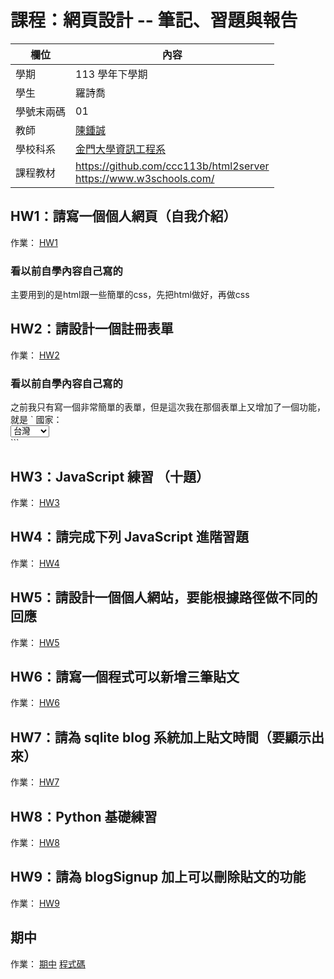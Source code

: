 # 課程：網頁設計 -- 筆記、習題與報告

欄位 | 內容
-----|--------
學期 | 113 學年下學期
學生 |  羅詩喬
學號末兩碼 | 01
教師 | [陳鍾誠](https://www.nqu.edu.tw/educsie/index.php?act=blog&code=list&ids=4)
學校科系 | [金門大學資訊工程系](https://www.nqu.edu.tw/educsie/index.php)
課程教材 | https://github.com/ccc113b/html2server <br/> https://www.w3schools.com/


## **HW1：請寫一個個人網頁（自我介紹）**

作業： [HW1](https://github.com/Luo051227/_wp/blob/main/homework/personal)  
### 看以前自學內容自己寫的
主要用到的是html跟一些簡單的css，先把html做好，再做css

## **HW2：請設計一個註冊表單**

作業： [HW2](https://github.com/Luo051227/_wp/blob/main/homework/form)  
### 看以前自學內容自己寫的  
之前我只有寫一個非常簡單的表單，但是這次我在那個表單上又增加了一個功能，就是
` <label for="country">國家：</label>
            <br/>
            <select id="country" name="country">
              <option value="tw">台灣</option>
              <option value="us">美國</option>
              <option value="ca">加拿大</option>
              <option value="uk">英國</option>
              <option value="jp">日本</option>
              <option value="kr">韓國</option>
            </select>
            <br/> ```

## **HW3：JavaScript 練習 （十題）**

作業： [HW3](https://github.com/Luo051227/_wp/tree/main/homework/javascript%E7%B7%B4%E7%BF%92)


## **HW4：請完成下列 JavaScript 進階習題**

作業： [HW4](https://github.com/Luo051227/_wp/tree/main/homework/JavaScript%20%E9%80%B2%E9%9A%8E%E7%BF%92%E9%A1%8C)


## **HW5：請設計一個個人網站，要能根據路徑做不同的回應**

作業： [HW5](https://github.com/Luo051227/_wp/blob/main/homework/web%E6%A0%B9%E6%93%9A%E8%B7%AF%E5%BE%91%E5%81%9A%E4%B8%8D%E5%90%8C%E7%9A%84%E5%9B%9E%E6%87%89)


## **HW6：請寫一個程式可以新增三筆貼文**

作業： [HW6](https://github.com/Luo051227/_wp/blob/main/homework/%E4%B8%80%E5%80%8B%E7%A8%8B%E5%BC%8F%E5%8F%AF%E4%BB%A5%E6%96%B0%E5%A2%9E%E4%B8%89%E7%AD%86%E8%B2%BC%E6%96%87)


## **HW7：請為 sqlite blog 系統加上貼文時間（要顯示出來）**

作業： [HW7](https://github.com/Luo051227/_wp/tree/main/homework/%E8%AB%8B%E7%82%BA%20sqlite%20blog%20%E7%B3%BB%E7%B5%B1%E5%8A%A0%E4%B8%8A%E8%B2%BC%E6%96%87%E6%99%82%E9%96%93%EF%BC%88%E8%A6%81%E9%A1%AF%E7%A4%BA%E5%87%BA%E4%BE%86%EF%BC%89)


## **HW8：Python 基礎練習**

作業： [HW8](https://github.com/Luo051227/_wp/tree/main/homework/Python%20%E5%9F%BA%E7%A4%8E%E7%B7%B4%E7%BF%92)

## **HW9：請為 blogSignup 加上可以刪除貼文的功能**

作業： [HW9](https://github.com/Luo051227/_wp/tree/main/homework/%E8%AB%8B%E7%82%BA%20blogSignup%20%E5%8A%A0%E4%B8%8A%E5%8F%AF%E4%BB%A5%E5%88%AA%E9%99%A4%E8%B2%BC%E6%96%87%E7%9A%84%E5%8A%9F%E8%83%BD)

## **期中**

作業： [期中](https://683ef1ac98300a9abb7404e1--bucolic-lollipop-ef58cf.netlify.app/) 
[程式碼](https://github.com/Luo051227/_wp/tree/main/homework/%E6%9C%9F%E4%B8%AD)
